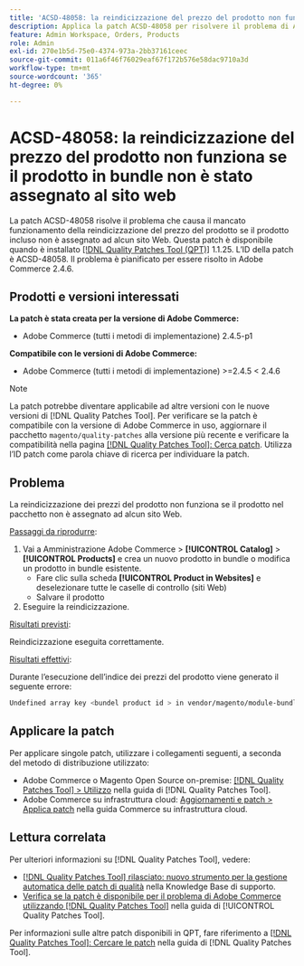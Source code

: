 ```yaml
---
title: 'ACSD-48058: la reindicizzazione del prezzo del prodotto non funziona se il prodotto in bundle non è stato assegnato al sito web'
description: Applica la patch ACSD-48058 per risolvere il problema di Adobe Commerce in cui la reindicizzazione del prezzo del prodotto non funziona se il prodotto incluso non è assegnato ad alcun sito Web.
feature: Admin Workspace, Orders, Products
role: Admin
exl-id: 270e1b5d-75e0-4374-973a-2bb37161ceec
source-git-commit: 011a6f46f76029eaf67f172b576e58dac9710a3d
workflow-type: tm+mt
source-wordcount: '365'
ht-degree: 0%

---
```


# ACSD-48058: la reindicizzazione del prezzo del prodotto non funziona se il prodotto in bundle non è stato assegnato al sito web

La patch ACSD-48058 risolve il problema che causa il mancato funzionamento della reindicizzazione del prezzo del prodotto se il prodotto incluso non è assegnato ad alcun sito Web. Questa patch è disponibile quando è installato [[!DNL Quality Patches Tool (QPT)]](https://experienceleague.adobe.com/it/docs/commerce-operations/tools/quality-patches-tool/quality-patches-tool-to-self-serve-quality-patches) 1.1.25. L’ID della patch è ACSD-48058. Il problema è pianificato per essere risolto in Adobe Commerce 2.4.6.

## Prodotti e versioni interessati

**La patch è stata creata per la versione di Adobe Commerce:**

* Adobe Commerce (tutti i metodi di implementazione) 2.4.5-p1

**Compatibile con le versioni di Adobe Commerce:**

* Adobe Commerce (tutti i metodi di implementazione) >=2.4.5 &lt; 2.4.6

>[!NOTE]
>
>La patch potrebbe diventare applicabile ad altre versioni con le nuove versioni di [!DNL Quality Patches Tool]. Per verificare se la patch è compatibile con la versione di Adobe Commerce in uso, aggiornare il pacchetto `magento/quality-patches` alla versione più recente e verificare la compatibilità nella pagina [[!DNL Quality Patches Tool]: Cerca patch](https://experienceleague.adobe.com/tools/commerce-quality-patches/index.html?lang=it). Utilizza l’ID patch come parola chiave di ricerca per individuare la patch.

## Problema

La reindicizzazione dei prezzi del prodotto non funziona se il prodotto nel pacchetto non è assegnato ad alcun sito Web.

<u>Passaggi da riprodurre</u>:

1. Vai a Amministrazione Adobe Commerce > **[!UICONTROL Catalog]** > **[!UICONTROL Products]** e crea un nuovo prodotto in bundle o modifica un prodotto in bundle esistente.
   * Fare clic sulla scheda **[!UICONTROL Product in Websites]** e deselezionare tutte le caselle di controllo (siti Web)
   * Salvare il prodotto
1. Eseguire la reindicizzazione.

<u>Risultati previsti</u>:

Reindicizzazione eseguita correttamente.

<u>Risultati effettivi</u>:

Durante l’esecuzione dell’indice dei prezzi del prodotto viene generato il seguente errore:

```bash
Undefined array key <bundel product id > in vendor/magento/module-bundle/Model/ResourceModel/Indexer/Price/DisabledProductOptionPriceModifier.php on line 117
```

## Applicare la patch

Per applicare singole patch, utilizzare i collegamenti seguenti, a seconda del metodo di distribuzione utilizzato:

* Adobe Commerce o Magento Open Source on-premise: [[!DNL Quality Patches Tool] > Utilizzo](/help/tools/quality-patches-tool/usage.md) nella guida di [!DNL Quality Patches Tool].
* Adobe Commerce su infrastruttura cloud: [Aggiornamenti e patch > Applica patch](https://experienceleague.adobe.com/docs/commerce-cloud-service/user-guide/develop/upgrade/apply-patches.html?lang=it) nella guida Commerce su infrastruttura cloud.

## Lettura correlata

Per ulteriori informazioni su [!DNL Quality Patches Tool], vedere:

* [[!DNL Quality Patches Tool] rilasciato: nuovo strumento per la gestione automatica delle patch di qualità](https://experienceleague.adobe.com/it/docs/commerce-operations/tools/quality-patches-tool/quality-patches-tool-to-self-serve-quality-patches) nella Knowledge Base di supporto.
* [Verifica se la patch è disponibile per il problema di Adobe Commerce utilizzando  [!DNL Quality Patches Tool]](/help/tools/quality-patches-tool/patches-available-in-qpt/check-patch-for-magento-issue-with-magento-quality-patches.md) nella guida di [!UICONTROL Quality Patches Tool].


Per informazioni sulle altre patch disponibili in QPT, fare riferimento a [[!DNL Quality Patches Tool]: Cercare le patch](https://experienceleague.adobe.com/tools/commerce-quality-patches/index.html?lang=it) nella guida di [!DNL Quality Patches Tool].
